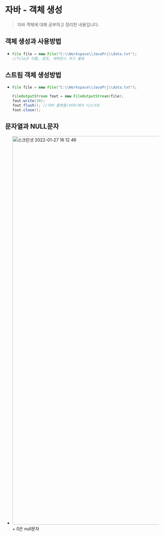 # 자바 - 객체 생성

> 자바 객체에 대해 공부하고 정리한 내용입니다.



## 객체 생성과 사용방법

+ ~~~Java
  File file = new File("C:\\Workspace\\JavaPrj\\data.txt");
  //file은 이름, 참조, 레퍼런스 라고 불림
  ~~~



## 스트림 객체 생성방법

+ ~~~Java
  File file = new File("C:\\Workspace\\JavaPrj\\data.txt");
  
  FileOutputStream fout = new FileOutputStream(file);
  fout.write(30);
  fout.flush(); //자바 플랫폼(버퍼)에서 디스크로
  fout.close();
  ~~~



## 문자열과 NULL문자

+ <img width="1270" alt="스크린샷 2022-01-27 16 12 46" src="https://user-images.githubusercontent.com/88477839/151309382-06e092fd-4fb1-4839-888c-94d44573f143.png">
  + 0은 null문자

